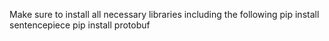 Make sure to install all necessary libraries including the following
  pip install sentencepiece
  pip install protobuf
